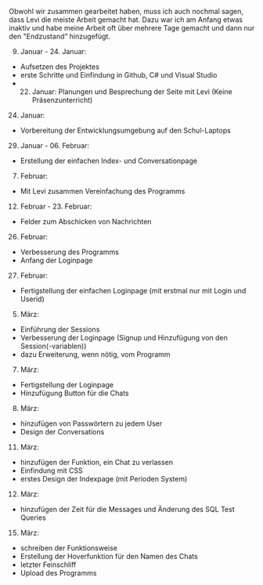 Obwohl wir zusammen gearbeitet haben, muss ich auch nochmal sagen, dass Levi die meiste Arbeit gemacht hat. Dazu war ich am Anfang etwas inaktiv und habe meine Arbeit oft über mehrere Tage gemacht und dann nur den "Endzustand“ hinzugefügt.


09. Januar - 24. Januar:
  - Aufsetzen des Projektes
  - erste Schritte und Einfindung in Github, C# und Visual Studio
  - 22. Januar: Planungen und Besprechung der Seite mit Levi (Keine Präsenzunterricht)
24. Januar:
  - Vorbereitung der Entwicklungsumgebung auf den Schul-Laptops
29. Januar - 06. Februar:
  - Erstellung der einfachen Index- und Conversationpage
07. Februar:
  - Mit Levi zusammen Vereinfachung des Programms
12. Februar - 23. Februar:
  - Felder zum Abschicken von Nachrichten
26. Februar:
  - Verbesserung des Programms
  - Anfang der Loginpage
27. Februar:
  - Fertigstellung der einfachen Loginpage (mit erstmal nur mit Login und Userid)
05. März:
  - Einführung der Sessions
  - Verbesserung der Loginpage (Signup und Hinzufügung von den Session(-variablen))
  - dazu Erweiterung, wenn nötig, vom Programm
07. März:
  - Fertigstellung der Loginpage
  - Hinzufügung Button für die Chats
08. März:
  - hinzufügen von Passwörtern zu jedem User
  - Design der Conversations
11. März:
  - hinzufügen der Funktion, ein Chat zu verlassen
  - Einfindung mit CSS
  - erstes Design der Indexpage (mit Perioden System)
12. März:
  - hinzufügen der Zeit für die Messages und Änderung des SQL Test Queries
15. März:
  - schreiben der Funktionsweise
  - Erstellung der Hoverfunktion für den Namen des Chats
  - letzter Feinschliff
  - Upload des Programms
